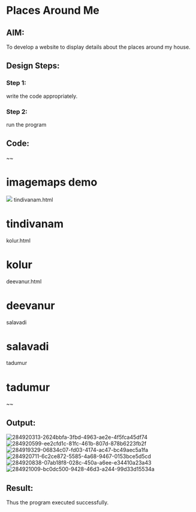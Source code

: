 # Places Around Me
## AIM:
To develop a website to display details about the places around my house.
## Design Steps:

### Step 1:
write the code appropriately.
### Step 2:
run the program
## Code:
~~
<!DOCTYPE html>
<html>
 <head>
 <title>
 imagemaps demo
 </title>
 </head>
 <body>
 <h1>
 imagemaps demo
 </h1>
 <img src="Harini home town.jpg" usemap="#image_map">
 <map name="image_map">
 <area alt="tindivanam" title="tindivanam"
href="tindivanam.html" coords="671,505,858,559" shape="rect">
 <area alt="tadumur" title="tadumur"
href="tadumur.html" coords="363,371,119" shape="circle">
 <area alt="deevanur" title="deevanur"
href="deevanur.html" coords="447,414,564,461" shape="rect">
 <area alt="kolur" title="kolur" href="kolur.html"
coords="806,597,98" shape="circle">
 <area alt="salavadi" title="salavadi"
href="salavadi.html" coords="749,447,850,501" shape="rect">
 <area alt="nallaram" title="nallaram"
href="nallaram.html" coords="929,550,112" shape="circle">
</map>
</body>
</html>
tindivanam.html
<!DOCTYPE html>
<html>
 <head>
 <title>
 tindivanam
 </title>
 </head>
 <body>
 <h1>
 tindivanam
 </h1>
 </body>
</html>
kolur.html
<!DOCTYPE html>
<html>
 <head>
 <title>
 kolur
 </title>
 </head>
 <body>
 <h1>
 kolur
 </h1>
 </body>
</html>
deevanur.html
<!DOCTYPE html>
<html>
 <head>
 <title>
 deevanur
 </title>
 </head>
 <body>
 <h1>
 deevanur
 </h1>
 </body>
</html>
salavadi
<!DOCTYPE html>
<html>
 <head>
 <title>
 salavadi
 </title>
 </head>
 <body>
 <h1>
 salavadi
 </h1>
 </body>
</html>
tadumur
<!DOCTYPE html>
<html>
 <head>
 <title>
 tadumur
 </title>
 </head>
 <body>
 <h1>
 tadumur
 </h1>
 </body>
</html>
~~

## Output:
![284920313-2624bbfa-3fbd-4963-ae2e-4f5fca45df74](https://github.com/MANISHA21SS/places-around-me/assets/147474298/e8b7994c-8697-4534-86ef-431e13540b4d)
![284920599-ee2cfd1c-81fc-461b-807d-878b6223fb2f](https://github.com/MANISHA21SS/places-around-me/assets/147474298/01297b22-7875-449c-840f-515819affcba)
![284919329-06834c07-fd03-4174-ac47-bc49aec5a1fa](https://github.com/MANISHA21SS/places-around-me/assets/147474298/9dfeb3bb-09fe-45ba-b8a1-2d3a6cc35587)
![284920711-6c2ce872-5585-4a68-9467-0153bce5d5cd](https://github.com/MANISHA21SS/places-around-me/assets/147474298/a8dae19b-4b5f-4c92-98e0-a9219f1728b1)
![284920838-07ab18f8-028c-450a-a6ee-e34410a23a43](https://github.com/MANISHA21SS/places-around-me/assets/147474298/b93ddff8-a955-442d-ac27-591445a49e97)
![284921009-bc0dc500-9428-46d3-a244-99d33d15534a](https://github.com/MANISHA21SS/places-around-me/assets/147474298/ef5e0db4-4579-487f-8ebf-43e7fe65b99c)

## Result:
Thus the program executed successfully.
